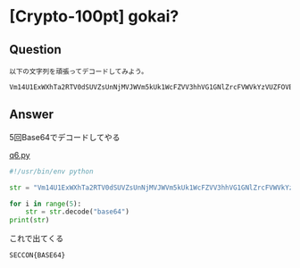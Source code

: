 # [Crypto-100pt] gokai?

## Question

```plane
以下の文字列を頑張ってデコードしてみよう。

Vm14U1ExWXhTa2RTV0dSUVZsUnNjMVJWVm5kUk1WcFZVV3hhVG1GNlZrcFVWVkYzVUZFOVBRPT0=
```

## Answer

5回Base64でデコードしてやる

[q6.py](q6.py)

```python
#!/usr/bin/env python

str = "Vm14U1ExWXhTa2RTV0dSUVZsUnNjMVJWVm5kUk1WcFZVV3hhVG1GNlZrcFVWVkYzVUZFOVBRPT0="

for i in range(5):
	str = str.decode("base64")
print(str)
```

これで出てくる

`SECCON{BASE64}`
